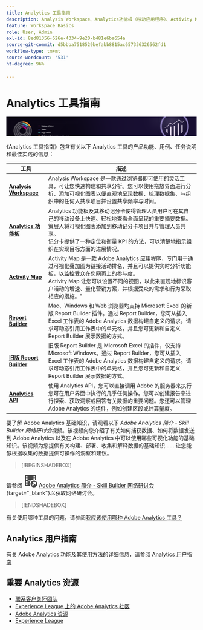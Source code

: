 ```yaml
---
title: Analytics 工具指南
description: Analysis Workspace、Analytics功能板（移动应用程序）、Activity Map和Report Builder的产品文档和自助信息。
feature: Workspace Basics
role: User, Admin
exl-id: 8ed81356-626e-4334-9e20-b481e6ba654a
source-git-commit: d5bbba7518529befabb8815ac657336326562fd1
workflow-type: tm+mt
source-wordcount: '531'
ht-degree: 96%

---
```


# Analytics 工具指南

![横幅](../../assets/doc_banner_analyze.png)

《Analytics 工具指南》包含有关以下 Analytics 工具的产品功能、用例、任务说明和最佳实践的信息：

| 工具 | 描述 |
|-----------|----------------|
| **[Analysis Workspace](https://experienceleague.adobe.com/docs/analytics/analyze/analysis-workspace/home.html?lang=zh-Hans)** | Analysis Workspace 是一款通过浏览器即可使用的灵活工具，可让您快速构建和共享分析。您可以使用拖放界面进行分析、添加可视化图表以便直观地呈现数据、梳理数据集、与组织中的任何人共享项目并设置共享频率与时间。 |
| **[Analytics 功能板](https://experienceleague.adobe.com/docs/analytics/analyze/mobapp/home.html?lang=zh-Hans)** | Analytics 功能板及其移动记分卡使得管理人员用户可在其自己的移动设备上快速、轻松地查看全面呈现的重要摘要数据。策展人将可视化图表添加到移动记分卡项目并与管理人员共享。<br>记分卡提供了一种定位和衡量 KPI 的方法，可以清楚地指示组织在实现目标方面的进展情况。 |
| **[Activity Map](https://experienceleague.adobe.com/docs/analytics/analyze/activity-map/activity-map.html?lang=zh-Hans)** | Activity Map 是一款 Adobe Analytics 应用程序，专门用于通过可视化叠加图为链接活动排名，并且可以提供实时分析功能板，以监控受众在您网页上的参与度。<br>Activity Map 让您可以设置不同的视图，以此来直观地标识客户活动的增速、量化营销方案，并根据受众的需求和行为采取相应的措施。&quot; |
| **[Report Builder](https://experienceleague.adobe.com/zh-hans/docs/analytics/analyze/report-builder/report-buider-overview)** | Mac、Windows 和 Web 浏览器均支持 Microsoft Excel 的新版 Report Builder 插件。通过 Report Builder，您可从插入 Excel 工作表的 Adobe Analytics 数据构建自定义的请求。请求可动态引用工作表中的单元格，并且您可更新和自定义 Report Builder 展示数据的方式。 |
| **[旧版 Report Builder](/help/analyze/legacy-report-builder/home.md)** | 旧版 Report Builder 是 Microsoft Excel 的插件，仅支持 Microsoft Windows。通过 Report Builder，您可从插入 Excel 工作表的 Adobe Analytics 数据构建自定义的请求。请求可动态引用工作表中的单元格，并且您可更新和自定义 Report Builder 展示数据的方式。 |
| **[Analytics API](https://developer.adobe.com/analytics-apis/docs/2.0/)** | 使用 Analytics API，您可以直接调用 Adobe 的服务器来执行您可在用户界面中执行的几乎任何操作。您可以创建报告来进行探索、获取洞察或回答有关数据的重要问题。您还可以管理 Adobe Analytics 的组件，例如创建区段或计算量度。 |

要了解 Adobe Analytics 基础知识，请观看以下 *Adobe Analytics 简介 - Skill Builder 网络研讨会*&#x200B;视频。该视频向您介绍了有关如何捕获数据、如何将数据发送到 Adobe Analytics 以及在 Adobe Analytics 中可以使用哪些可视化功能的基础知识。该视频为您提供有关构建、部署、收集和解释数据的基础知识…… 让您能够根据收集的数据提供可操作的洞察和建议。


>[!BEGINSHADEBOX]

请参阅 ![VideoCheckedOut](/help/assets/icons/VideoCheckedOut.svg) [Adobe Analytics 简介 - Skill Builder 网络研讨会](https://video.tv.adobe.com/v/27429/?quality=12&learn=on){target="_blank"}以获取网络研讨会。

>[!ENDSHADEBOX]

有关使用哪种工具的问题，请参阅[我应该使用哪种 Adobe Analytics 工具？](https://experienceleague.adobe.com/docs/analytics/analyze/admin-overview/which-analytics-tool.html)

## Analytics 用户指南

有关 Adobe Analytics 功能及其使用方法的详细信息，请参阅 [Analytics 用户指南](https://experienceleague.adobe.com/docs/analytics.html)

## 重要 Analytics 资源

* [联系客户关怀团队](https://experienceleague.adobe.com/?support-solution=Analytics#support)
* [Experience League 上的 Adobe Analytics 社区](https://experienceleaguecommunities.adobe.com/t5/adobe-analytics/ct-p/adobe-analytics-community)
* [Adobe Analytics 资源](https://experienceleaguecommunities.adobe.com/t5/adobe-analytics-discussions/adobe-analytics-resources/m-p/276666)
* [Experience League](https://landing.adobe.com/experience-league/)

